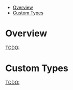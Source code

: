 - [Overview](#overview)
- [Custom Types](#custom-types)

# Overview

[TODO:](https://devblogs.microsoft.com/oldnewthing/20201014-00/?p=104367)

# Custom Types

[TODO:](https://devblogs.microsoft.com/oldnewthing/20201015-00/?p=104369)
